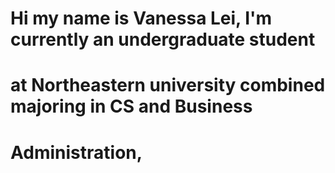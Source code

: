 # Hi my name is Vanessa Lei, I'm currently an undergraduate student
# at Northeastern university combined majoring in CS and Business 
# Administration, 